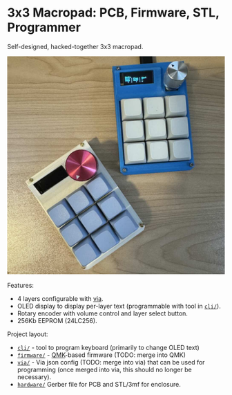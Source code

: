 # 3x3 Macropad: PCB, Firmware, STL, Programmer

Self-designed, hacked-together 3x3 macropad.

![ml8\_9.jpg](ml8_9.jpg)

Features:

* 4 layers configurable with [via](https://www.caniusevia.com/).
* OLED display to display per-layer text (programmable with tool in
  [`cli/`](cli/README.md)).
* Rotary encoder with volume control and layer select button.
* 256Kb EEPROM (24LC256).

Project layout:

* [`cli/`](cli/README.md) - tool to program keyboard (primarily to change OLED text)
* [`firmware/`](firmware/README.md) - [QMK](https://qmk.fm/)-based firmware (TODO: merge into QMK)
* [`via/`](via/README.md) - Via json config (TODO: merge into via) that can be
  used for programming (once merged into via, this should no longer be
  necessary).
* [`hardware/`](hardware/README.md) Gerber file for PCB and STL/3mf for
  enclosure.
